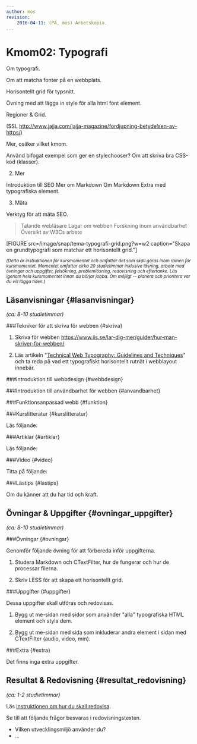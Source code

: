```yaml
---
author: mos
revision:
    2016-04-11: (PA, mos) Arbetskopia.
...
```

Kmom02: Typografi
====================================

Om typografi.

Om att matcha fonter på en webbplats.

Horisontellt grid för typsnitt.

Övning med att lägga in style för alla html font element.

Regioner & Grid.


(SSL http://www.jajja.com/jajja-magazine/fordjupning-betydelsen-av-https/)

<!--more-->

Mer, osäker vilket kmom.

Använd bifogat exempel som ger en stylechooser?
Om att skriva bra CSS-kod (klasser).


2. Mer

Introduktion till SEO
Mer om Markdown
Om Markdown Extra med typografiska element.


3. Mäta

Verktyg för att mäta SEO.

> Talande webläsare
> Lagar om webben
> Forskning inom användbarhet
> Översikt av W3Cs arbete


[FIGURE src=/image/snap/tema-typografi-grid.png?w=w2 caption="Skapa en grundtypografi som matchar ett horisontellt grid."]

<small>*(Detta är instruktionen för kursmomentet och omfattar det som skall göras inom ramen för kursmomentet. Momentet omfattar cirka 20 studietimmar inklusive läsning, arbete med övningar och uppgifter, felsökning, problemlösning, redovisning och eftertanke. Läs igenom hela kursmomentet innan du börjar jobba. Om möjligt -- planera och prioritera var du vill lägga tiden.)*</small>



Läsanvisningar  {#lasanvisningar}
---------------------------------

*(ca: 8-10 studietimmar)*


###Tekniker för att skriva för webben {#skriva}

1. Skriva för webben https://www.iis.se/lar-dig-mer/guider/hur-man-skriver-for-webben/


1. Läs artikeln "[Technical Web Typography: Guidelines and Techniques](http://coding.smashingmagazine.com/2011/03/14/technical-web-typography-guidelines-and-techniques/)" och ta reda på vad ett typografiskt horisontellt rutnät i webblayout innebär.



###Introduktion till webbdesign {#webbdesign}



###Introduktion till användbarhet för webben {#anvandbarhet}



###Funktionsanpassad webb {#funktion}




###Kurslitteratur  {#kurslitteratur}

Läs följande:



###Artiklar {#artiklar}

Läs följande:



###Video  {#video}

Titta på följande:




###Lästips {#lastips}

Om du känner att du har tid och kraft.




Övningar & Uppgifter  {#ovningar_uppgifter}
-------------------------------------------

*(ca: 8-10 studietimmar)*



###Övningar {#ovningar}

Genomför följande övning för att förbereda inför uppgifterna.

1. Studera Markdown och CTextFilter, hur de fungerar och hur de processar filerna.

1. Skriv LESS för att skapa ett horisontellt grid.



###Uppgifter {#uppgifter}

Dessa uppgifter skall utföras och redovisas.

1. Bygg ut me-sidan med sidor som använder "alla" typografiska HTML element och styla dem.

1. Bygg ut me-sidan med sida som inkluderar andra element i sidan med CTextFilter (audio, video, mm).



###Extra {#extra}

Det finns inga extra uppgifter.



Resultat & Redovisning  {#resultat_redovisning}
-----------------------------------------------

*(ca: 1-2 studietimmar)*

Läs [instruktionen om hur du skall redovisa]([BASEURL]design/redovisa).

Se till att följande frågor besvaras i redovisningstexten.

* Vilken utvecklingsmiljö använder du?
* ...
